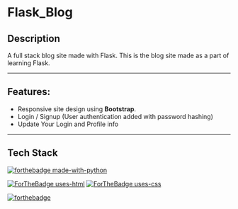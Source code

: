 # Flask_Blog
## Description
A full stack blog site made with Flask. This is the blog site made as a part of learning Flask.

----

## Features:
- Responsive site design using **Bootstrap**.
- Login / Signup (User authentication added with password hashing)
- Update Your Login and Profile info

----

## Tech Stack
[![forthebadge made-with-python](http://ForTheBadge.com/images/badges/made-with-python.svg)](https://www.python.org/)

[![ForTheBadge uses-html](http://ForTheBadge.com/images/badges/uses-html.svg)](http://ForTheBadge.com)
[![ForTheBadge uses-css](http://ForTheBadge.com/images/badges/uses-css.svg)](http://ForTheBadge.com)




[![forthebadge](https://forthebadge.com/images/badges/built-with-love.svg)](https://forthebadge.com)
